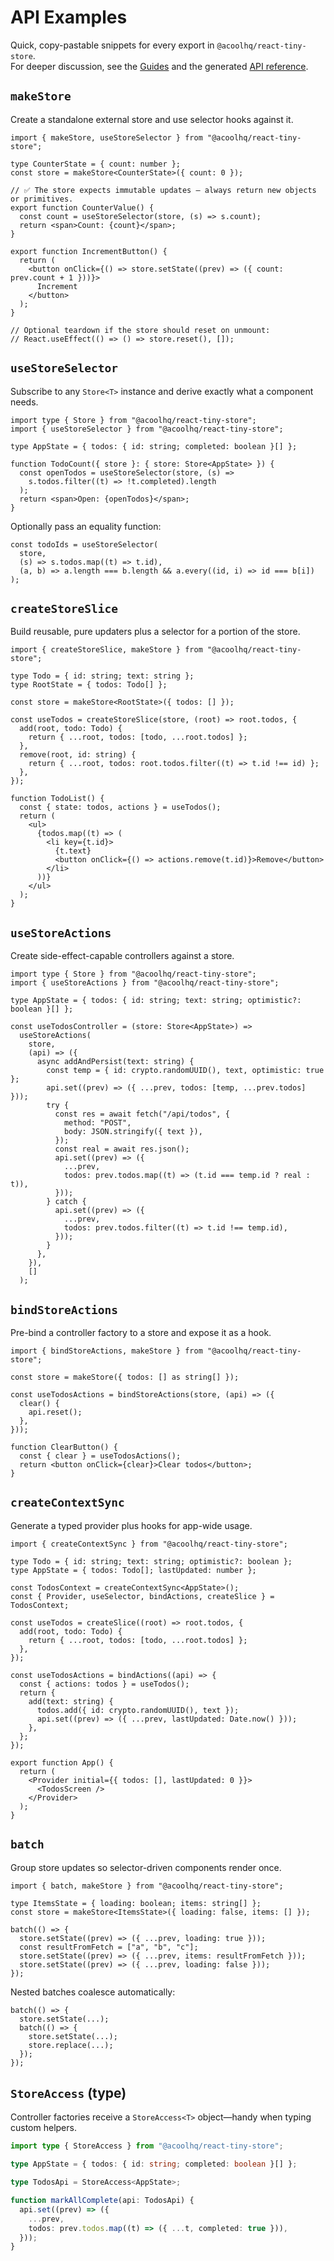 # API Examples

Quick, copy-pastable snippets for every export in `@acoolhq/react-tiny-store`.  
For deeper discussion, see the [Guides](./guides/concepts.md) and the generated [API reference](./api/).

## `makeStore`

Create a standalone external store and use selector hooks against it.

```tsx
import { makeStore, useStoreSelector } from "@acoolhq/react-tiny-store";

type CounterState = { count: number };
const store = makeStore<CounterState>({ count: 0 });

// ✅ The store expects immutable updates — always return new objects or primitives.
export function CounterValue() {
  const count = useStoreSelector(store, (s) => s.count);
  return <span>Count: {count}</span>;
}

export function IncrementButton() {
  return (
    <button onClick={() => store.setState((prev) => ({ count: prev.count + 1 }))}>
      Increment
    </button>
  );
}

// Optional teardown if the store should reset on unmount:
// React.useEffect(() => () => store.reset(), []);
```

## `useStoreSelector`

Subscribe to any `Store<T>` instance and derive exactly what a component needs.

```tsx
import type { Store } from "@acoolhq/react-tiny-store";
import { useStoreSelector } from "@acoolhq/react-tiny-store";

type AppState = { todos: { id: string; completed: boolean }[] };

function TodoCount({ store }: { store: Store<AppState> }) {
  const openTodos = useStoreSelector(store, (s) =>
    s.todos.filter((t) => !t.completed).length
  );
  return <span>Open: {openTodos}</span>;
}
```

Optionally pass an equality function:

```tsx
const todoIds = useStoreSelector(
  store,
  (s) => s.todos.map((t) => t.id),
  (a, b) => a.length === b.length && a.every((id, i) => id === b[i])
);
```

## `createStoreSlice`

Build reusable, pure updaters plus a selector for a portion of the store.

```tsx
import { createStoreSlice, makeStore } from "@acoolhq/react-tiny-store";

type Todo = { id: string; text: string };
type RootState = { todos: Todo[] };

const store = makeStore<RootState>({ todos: [] });

const useTodos = createStoreSlice(store, (root) => root.todos, {
  add(root, todo: Todo) {
    return { ...root, todos: [todo, ...root.todos] };
  },
  remove(root, id: string) {
    return { ...root, todos: root.todos.filter((t) => t.id !== id) };
  },
});

function TodoList() {
  const { state: todos, actions } = useTodos();
  return (
    <ul>
      {todos.map((t) => (
        <li key={t.id}>
          {t.text}
          <button onClick={() => actions.remove(t.id)}>Remove</button>
        </li>
      ))}
    </ul>
  );
}
```

## `useStoreActions`

Create side-effect-capable controllers against a store.

```tsx
import type { Store } from "@acoolhq/react-tiny-store";
import { useStoreActions } from "@acoolhq/react-tiny-store";

type AppState = { todos: { id: string; text: string; optimistic?: boolean }[] };

const useTodosController = (store: Store<AppState>) =>
  useStoreActions(
    store,
    (api) => ({
      async addAndPersist(text: string) {
        const temp = { id: crypto.randomUUID(), text, optimistic: true };
        api.set((prev) => ({ ...prev, todos: [temp, ...prev.todos] }));
        try {
          const res = await fetch("/api/todos", {
            method: "POST",
            body: JSON.stringify({ text }),
          });
          const real = await res.json();
          api.set((prev) => ({
            ...prev,
            todos: prev.todos.map((t) => (t.id === temp.id ? real : t)),
          }));
        } catch {
          api.set((prev) => ({
            ...prev,
            todos: prev.todos.filter((t) => t.id !== temp.id),
          }));
        }
      },
    }),
    []
  );
```

## `bindStoreActions`

Pre-bind a controller factory to a store and expose it as a hook.

```tsx
import { bindStoreActions, makeStore } from "@acoolhq/react-tiny-store";

const store = makeStore({ todos: [] as string[] });

const useTodosActions = bindStoreActions(store, (api) => ({
  clear() {
    api.reset();
  },
}));

function ClearButton() {
  const { clear } = useTodosActions();
  return <button onClick={clear}>Clear todos</button>;
}
```

## `createContextSync`

Generate a typed provider plus hooks for app-wide usage.

```tsx
import { createContextSync } from "@acoolhq/react-tiny-store";

type Todo = { id: string; text: string; optimistic?: boolean };
type AppState = { todos: Todo[]; lastUpdated: number };

const TodosContext = createContextSync<AppState>();
const { Provider, useSelector, bindActions, createSlice } = TodosContext;

const useTodos = createSlice((root) => root.todos, {
  add(root, todo: Todo) {
    return { ...root, todos: [todo, ...root.todos] };
  },
});

const useTodosActions = bindActions((api) => {
  const { actions: todos } = useTodos();
  return {
    add(text: string) {
      todos.add({ id: crypto.randomUUID(), text });
      api.set((prev) => ({ ...prev, lastUpdated: Date.now() }));
    },
  };
});

export function App() {
  return (
    <Provider initial={{ todos: [], lastUpdated: 0 }}>
      <TodosScreen />
    </Provider>
  );
}
```

## `batch`

Group store updates so selector-driven components render once.

```tsx
import { batch, makeStore } from "@acoolhq/react-tiny-store";

type ItemsState = { loading: boolean; items: string[] };
const store = makeStore<ItemsState>({ loading: false, items: [] });

batch(() => {
  store.setState((prev) => ({ ...prev, loading: true }));
  const resultFromFetch = ["a", "b", "c"];
  store.setState((prev) => ({ ...prev, items: resultFromFetch }));
  store.setState((prev) => ({ ...prev, loading: false }));
});
```

Nested batches coalesce automatically:

```tsx
batch(() => {
  store.setState(...);
  batch(() => {
    store.setState(...);
    store.replace(...);
  });
});
```

## `StoreAccess` (type)

Controller factories receive a `StoreAccess<T>` object—handy when typing custom helpers.

```ts
import type { StoreAccess } from "@acoolhq/react-tiny-store";

type AppState = { todos: { id: string; completed: boolean }[] };

type TodosApi = StoreAccess<AppState>;

function markAllComplete(api: TodosApi) {
  api.set((prev) => ({
    ...prev,
    todos: prev.todos.map((t) => ({ ...t, completed: true })),
  }));
}
```
